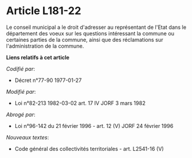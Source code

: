 # Article L181-22

Le conseil municipal a le droit d'adresser au représentant de l'Etat dans le département des voeux sur les questions
intéressant la commune ou certaines parties de la commune, ainsi que des réclamations sur l'administration de la commune.

**Liens relatifs à cet article**

_Codifié par_:

  - Décret n°77-90 1977-01-27

_Modifié par_:

  - Loi n°82-213 1982-03-02 art. 17 IV JORF 3 mars 1982

_Abrogé par_:

  - Loi n°96-142 du 21 février 1996 - art. 12 (V) JORF 24 février 1996

_Nouveaux textes_:

  - Code général des collectivités territoriales - art. L2541-16 (V)
